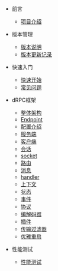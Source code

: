 * 前言

    * [项目介绍](README.md)

* 版本管理

    * [版本说明](versions.md)
    * [版本更新记录](changelog.md)

* 快速入门

    * [快速开始](overview.md)
    * [常见问题](questions.md)
    

* dRPC框架

    * [整体架构](drpc/diagram.md)
    * [Endpoint](drpc/endpoint.md)
    * [配置介绍](drpc/config.md)
    * [服务端](drpc/server.md)
    * [客户端](drpc/client.md)
    * [会话](drpc/session.md)
    * [socket](drpc/socket.md)
    * [路由](drpc/router.md)
    * [消息](drpc/message.md)
    * [handler](drpc/handler.md)
    * [上下文](drpc/context.md)
    * [状态](drpc/status.md)
    * [事件](drpc/event.md)
    * [协议](drpc/proto.md)
    * [编解码器](drpc/codec.md)
    * [插件](drpc/plugin.md)
    * [传输过滤器](drpc/tfilter.md)
    * [优雅重启](drpc/graceful.md)


* 性能测试

  * [性能测试](benchmark.md)


  